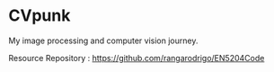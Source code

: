 # CVpunk
My image processing and computer vision journey.

Resource Repository : https://github.com/rangarodrigo/EN5204Code